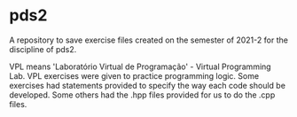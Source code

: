 # pds2
A repository to save exercise files created on the semester of 2021-2 for the discipline of pds2.

VPL means 'Laboratório Virtual de Programação' - Virtual Programming Lab. 
VPL exercises were given to practice programming logic. 
Some exercises had statements provided to specify the way each code should be developed. 
Some others had the .hpp files provided for us to do the .cpp files.
